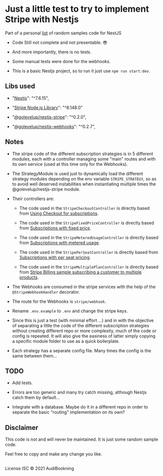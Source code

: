 # Just a little test to try to implement Stripe with Nestjs

Part of a personal [list](https://github.com/audiBookning/sample-nestjs-codes) of random samples code for NestJS

- Code Still not complete and not presentable. 😎

- And more importantly, there is no tests.

- Some manual tests were done for the webhooks.

- This is a basic Nestjs project, so to run it just use `npm run start:dev`.

## Libs used

- "[Nestjs](https://github.com/nestjs/nest)": "^7.6.15",

- "[Stripe Node.js Library](https://github.com/stripe/stripe-node)": "^8.148.0"

- "[@golevelup/nestjs-stripe](https://github.com/golevelup/nestjs/tree/master/packages/stripe)": "^0.2.0",

- "[@golevelup/nestjs-webhooks](https://github.com/golevelup/nestjs/tree/master/packages/webhooks)": "^0.2.7",

## Notes

- The stripe code of the different subscription strategies is in 5 different modules, each with a controller managing some "main" routes and with its own service (used at this time only for the Webhooks).

- The StrategyModule is used just to dynamically load the different strategy modules depending on the env variable `STRIPE_STRATEGY`, so as to avoid well deserved instabilities when instantiating multiple times the @golevelup/nestjs-stripe module.

- Their controllers are:

  - The code used in the `StripeCheckoutController` is directly based from [Using Checkout for subscriptions](https://github.com/stripe-samples/checkout-single-subscription/).

  - The code used in the `StripeFixedPriceController` is directly based from [Subscriptions with fixed price](https://github.com/stripe-samples/subscription-use-cases/tree/master/fixed-price-subscriptions/).

  - The code used in the `StripeMeteredUsageController` is directly based from [Subscriptions with metered usage](https://github.com/stripe-samples/subscription-use-cases/tree/master/usage-based-subscriptions).

  - The code used in the `StripePerSeatController` is directly based from [Subscriptions with per seat pricing](https://github.com/stripe-samples/subscription-use-cases/tree/master/per-seat-subscriptions).

  - The code used in the `StripeMultiplePlanController` is directly based from [Stripe Billing sample subscribing a customer to multiple products](https://github.com/stripe-samples/charging-for-multiple-plan-subscriptions).

- The Webhooks are consumed in the stripe services with the help of the `@StripeWebhookHandler` decorator.

- The route for the Webhooks is `stripe/webhook`.

- Rename `.env.example` to `.env` and change the stripe keys.

- Since this is just a test (with minimal effort ...) and in with the objective of separating a little the code of the different subscription strategies without creating different repo or more complexity, much of the code or config is repeated. It will also give the easiness of latter simply copying a specific module folder to use as a quick boilerplate.

- Each strategy has a separate config file. Many times the config is the same between them...

## TODO

- Add tests.

- Errors are too generic and many try catch missing, although Nestjs catch them by default...

- Integrate with a database. Maybe do it in a different repo in order to separate the basic "routing" implementation on its own?

## Disclaimer

This code is not and will never be maintained. It is just some random sample code.

Feel free to copy and make any change you like.

##

License
ISC © 2021 AudiBookning
